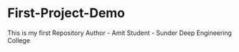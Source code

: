 # First-Project-Demo
This is my first Repository
Author - Amit 
Student - Sunder Deep Engineering College
